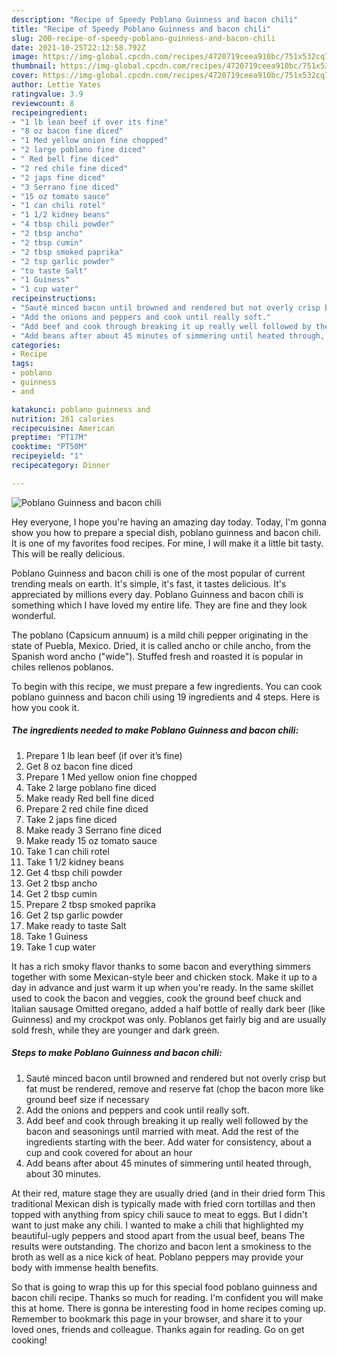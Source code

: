 ```yaml
---
description: "Recipe of Speedy Poblano Guinness and bacon chili"
title: "Recipe of Speedy Poblano Guinness and bacon chili"
slug: 200-recipe-of-speedy-poblano-guinness-and-bacon-chili
date: 2021-10-25T22:12:58.792Z
image: https://img-global.cpcdn.com/recipes/4720719ceea910bc/751x532cq70/poblano-guinness-and-bacon-chili-recipe-main-photo.jpg
thumbnail: https://img-global.cpcdn.com/recipes/4720719ceea910bc/751x532cq70/poblano-guinness-and-bacon-chili-recipe-main-photo.jpg
cover: https://img-global.cpcdn.com/recipes/4720719ceea910bc/751x532cq70/poblano-guinness-and-bacon-chili-recipe-main-photo.jpg
author: Lettie Yates
ratingvalue: 3.9
reviewcount: 8
recipeingredient:
- "1 lb lean beef if over its fine"
- "8 oz bacon fine diced"
- "1 Med yellow onion fine chopped"
- "2 large poblano fine diced"
- " Red bell fine diced"
- "2 red chile fine diced"
- "2 japs fine diced"
- "3 Serrano fine diced"
- "15 oz tomato sauce"
- "1 can chili rotel"
- "1 1/2 kidney beans"
- "4 tbsp chili powder"
- "2 tbsp ancho"
- "2 tbsp cumin"
- "2 tbsp smoked paprika"
- "2 tsp garlic powder"
- "to taste Salt"
- "1 Guiness"
- "1 cup water"
recipeinstructions:
- "Sauté minced bacon until browned and rendered but not overly crisp but fat must be rendered, remove and reserve fat (chop the bacon more like ground beef size if necessary"
- "Add the onions and peppers and cook until really soft."
- "Add beef and cook through breaking it up really well followed by the bacon and seasonings until married with meat. Add the rest of the ingredients starting with the beer. Add water for consistency, about a cup and cook covered for about an hour"
- "Add beans after about 45 minutes of simmering until heated through, about 30 minutes."
categories:
- Recipe
tags:
- poblano
- guinness
- and

katakunci: poblano guinness and 
nutrition: 261 calories
recipecuisine: American
preptime: "PT17M"
cooktime: "PT50M"
recipeyield: "1"
recipecategory: Dinner

---
```



![Poblano Guinness and bacon chili](https://img-global.cpcdn.com/recipes/4720719ceea910bc/751x532cq70/poblano-guinness-and-bacon-chili-recipe-main-photo.jpg)

Hey everyone, I hope you're having an amazing day today. Today, I'm gonna show you how to prepare a special dish, poblano guinness and bacon chili. It is one of my favorites food recipes. For mine, I will make it a little bit tasty. This will be really delicious.

Poblano Guinness and bacon chili is one of the most popular of current trending meals on earth. It's simple, it's fast, it tastes delicious. It's appreciated by millions every day. Poblano Guinness and bacon chili is something which I have loved my entire life. They are fine and they look wonderful.

The poblano (Capsicum annuum) is a mild chili pepper originating in the state of Puebla, Mexico. Dried, it is called ancho or chile ancho, from the Spanish word ancho (&#34;wide&#34;). Stuffed fresh and roasted it is popular in chiles rellenos poblanos.


To begin with this recipe, we must prepare a few ingredients. You can cook poblano guinness and bacon chili using 19 ingredients and 4 steps. Here is how you cook it.

<!--inarticleads1-->

##### The ingredients needed to make Poblano Guinness and bacon chili:

1. Prepare 1 lb lean beef (if over it’s fine)
1. Get 8 oz bacon fine diced
1. Prepare 1 Med yellow onion fine chopped
1. Take 2 large poblano fine diced
1. Make ready  Red bell fine diced
1. Prepare 2 red chile fine diced
1. Take 2 japs fine diced
1. Make ready 3 Serrano fine diced
1. Make ready 15 oz tomato sauce
1. Take 1 can chili rotel
1. Take 1 1/2 kidney beans
1. Get 4 tbsp chili powder
1. Get 2 tbsp ancho
1. Get 2 tbsp cumin
1. Prepare 2 tbsp smoked paprika
1. Get 2 tsp garlic powder
1. Make ready to taste Salt
1. Take 1 Guiness
1. Take 1 cup water


It has a rich smoky flavor thanks to some bacon and everything simmers together with some Mexican-style beer and chicken stock. Make it up to a day in advance and just warm it up when you&#39;re ready. In the same skillet used to cook the bacon and veggies, cook the ground beef chuck and Italian sausage Omitted oregano, added a half bottle of really dark beer (like Guinness) and my crockpot was only. Poblanos get fairly big and are usually sold fresh, while they are younger and dark green. 

<!--inarticleads2-->

##### Steps to make Poblano Guinness and bacon chili:

1. Sauté minced bacon until browned and rendered but not overly crisp but fat must be rendered, remove and reserve fat (chop the bacon more like ground beef size if necessary
1. Add the onions and peppers and cook until really soft.
1. Add beef and cook through breaking it up really well followed by the bacon and seasonings until married with meat. Add the rest of the ingredients starting with the beer. Add water for consistency, about a cup and cook covered for about an hour
1. Add beans after about 45 minutes of simmering until heated through, about 30 minutes.


At their red, mature stage they are usually dried (and in their dried form This traditional Mexican dish is typically made with fried corn tortillas and then topped with anything from spicy chili sauce to meat to eggs. But I didn&#39;t want to just make any chili. I wanted to make a chili that highlighted my beautiful-ugly peppers and stood apart from the usual beef, beans The results were outstanding. The chorizo and bacon lent a smokiness to the broth as well as a nice kick of heat. Poblano peppers may provide your body with immense health benefits. 

So that is going to wrap this up for this special food poblano guinness and bacon chili recipe. Thanks so much for reading. I'm confident you will make this at home. There is gonna be interesting food in home recipes coming up. Remember to bookmark this page in your browser, and share it to your loved ones, friends and colleague. Thanks again for reading. Go on get cooking!
